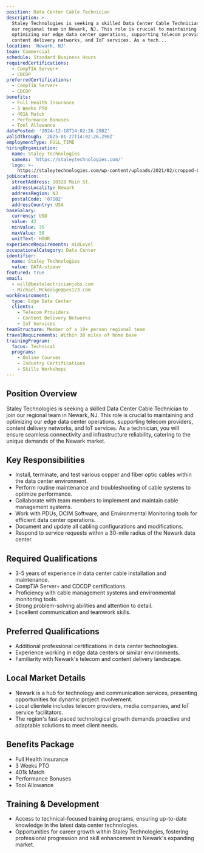 ```yaml
---
position: Data Center Cable Technician
description: >-
  Staley Technologies is seeking a skilled Data Center Cable Technician to join
  our regional team in Newark, NJ. This role is crucial to maintaining and
  optimizing our edge data center operations, supporting telecom providers,
  content delivery networks, and IoT services. As a tech...
location: 'Newark, NJ'
team: Commercial
schedule: Standard Business Hours
requiredCertifications:
  - CompTIA Server+
  - CDCDP
preferredCertifications:
  - CompTIA Server+
  - CDCDP
benefits:
  - Full Health Insurance
  - 3 Weeks PTO
  - 401k Match
  - Performance Bonuses
  - Tool Allowance
datePosted: '2024-12-18T14:02:26.298Z'
validThrough: '2025-01-27T14:02:26.298Z'
employmentType: FULL_TIME
hiringOrganization:
  name: Staley Technologies
  sameAs: 'https://staleytechnologies.com/'
  logo: >-
    https://staleytechnologies.com/wp-content/uploads/2021/02/cropped-Logo_StaleyTechnologies.png
jobLocation:
  streetAddress: 10328 Main St.
  addressLocality: Newark
  addressRegion: NJ
  postalCode: '07102'
  addressCountry: USA
baseSalary:
  currency: USD
  value: 42
  minValue: 35
  maxValue: 50
  unitText: HOUR
experienceRequirements: midLevel
occupationalCategory: Data Center
identifier:
  name: Staley Technologies
  value: DATA-stzeuv
featured: true
email:
  - will@bestelectricianjobs.com
  - Michael.Mckeaige@pes123.com
workEnvironment:
  type: Edge Data Center
  clients:
    - Telecom Providers
    - Content Delivery Networks
    - IoT Services
teamStructure: Member of a 10+ person regional team
travelRequirements: Within 30 miles of home base
trainingProgram:
  focus: Technical
  programs:
    - Online Courses
    - Industry Certifications
    - Skills Workshops
---
```




## Position Overview
Staley Technologies is seeking a skilled Data Center Cable Technician to join our regional team in Newark, NJ. This role is crucial to maintaining and optimizing our edge data center operations, supporting telecom providers, content delivery networks, and IoT services. As a technician, you will ensure seamless connectivity and infrastructure reliability, catering to the unique demands of the Newark market.

## Key Responsibilities
- Install, terminate, and test various copper and fiber optic cables within the data center environment.
- Perform routine maintenance and troubleshooting of cable systems to optimize performance.
- Collaborate with team members to implement and maintain cable management systems.
- Work with PDUs, DCIM Software, and Environmental Monitoring tools for efficient data center operations.
- Document and update all cabling configurations and modifications.
- Respond to service requests within a 30-mile radius of the Newark data center.

## Required Qualifications
- 3-5 years of experience in data center cable installation and maintenance.
- CompTIA Server+ and CDCDP certifications.
- Proficiency with cable management systems and environmental monitoring tools.
- Strong problem-solving abilities and attention to detail.
- Excellent communication and teamwork skills.

## Preferred Qualifications
- Additional professional certifications in data center technologies.
- Experience working in edge data centers or similar environments.
- Familiarity with Newark's telecom and content delivery landscape.

## Local Market Details
- Newark is a hub for technology and communication services, presenting opportunities for dynamic project involvement.
- Local clientele includes telecom providers, media companies, and IoT service facilitators.
- The region's fast-paced technological growth demands proactive and adaptable solutions to meet client needs.

## Benefits Package
- Full Health Insurance
- 3 Weeks PTO
- 401k Match
- Performance Bonuses
- Tool Allowance

## Training & Development
- Access to technical-focused training programs, ensuring up-to-date knowledge in the latest data center technologies.
- Opportunities for career growth within Staley Technologies, fostering professional progression and skill enhancement in Newark's expanding market.